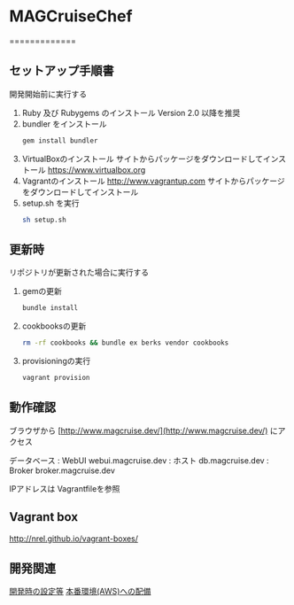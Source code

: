 # MAGCruiseChef
=============

## セットアップ手順書

開発開始前に実行する

1. Ruby 及び Rubygems のインストール
	Version 2.0 以降を推奨
2. bundler をインストール
	```ruby
	gem install bundler
	```
3. VirtualBoxのインストール
	サイトからパッケージをダウンロードしてインストール
	https://www.virtualbox.org
4. Vagrantのインストール
	http://www.vagrantup.com
	サイトからパッケージをダウンロードしてインストール
5. setup.sh を実行
	```sh
	sh setup.sh
	```

## 更新時
リポジトリが更新された場合に実行する

1. gemの更新
	```sh
	bundle install
	```

2. cookbooksの更新
	```sh
	rm -rf cookbooks && bundle ex berks vendor cookbooks
	```

2. provisioningの実行
	```sh
	vagrant provision
	```

## 動作確認
ブラウザから [http://www.magcruise.dev/](http://www.magcruise.dev/) にアクセス

データベース
: WebUI webui.magcruise.dev
:	ホスト db.magcruise.dev
: Broker broker.magcruise.dev

IPアドレスは Vagrantfileを参照

## Vagrant box
http://nrel.github.io/vagrant-boxes/

## 開発関連
[開発時の設定等](doc/development.md)
[本番環境(AWS)への配備](doc/production.md)
